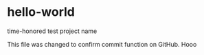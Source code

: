 # hello-world
time-honored test project name

This file was changed to confirm commit function on GitHub.
Hooo
